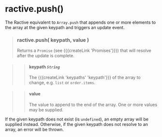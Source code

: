 # ractive.push()

The Ractive equivalent to ```Array.push``` that appends one or more elements to the array at the given keypath and triggers an update event.

> ### ractive.push( keypath, value )
> Returns a `Promise` (see {{{createLink 'Promises'}}}) that will resolve after the update is complete.

> > #### **keypath** *`String`*
> > The {{{createLink 'keypaths' 'keypath'}}} of the array to change, e.g. `list` or `order.items`.

> > #### **value**
> > The value to append to the end of the array. One or more values may be supplied.

If the given keypath does not exist (is `undefined`), an empty array will be supplied instead. Otherwise, if the given keypath does not resolve to an array, an error will be thrown.
